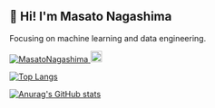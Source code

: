 ## 👋 Hi! I'm Masato Nagashima
Focusing on machine learning and data engineering.

<p align="left"> 
  <a href="https://github.com/MasatoNagashima/MasatoNagashima/">
    <img src="https://komarev.com/ghpvc/?username=MasatoNagashima" alt="MasatoNagashima" />
  </a>
  <!-- <a href="http://twitter.com/MasatoN_ja">
    <img height="20" src="https://img.shields.io/twitter/follow/MasatoN_ja?label=Twitter&logo=twitter&style=flat" />
  </a> -->
  <a href="https://github.com/MasatoNagashima">
    <img height="20" src="https://img.shields.io/github/followers/MasatoNagashima?label=follow&logo=github&style=flat" />
  </a>
</p>

[![Top Langs](https://github-readme-stats-sigma-five.vercel.app/api/top-langs/?username=MasatoNagashima&hide=jupyter%20notebook,html)](https://github.com/anuraghazra/github-readme-stats)

[![Anurag's GitHub stats](https://github-readme-stats-sigma-five.vercel.app/api?username=MasatoNagashima&line_height=40&count_private=true&show_icons=true&theme=tokyonight&include_all_commits=true)](https://github.com/anuraghazra/github-readme-stats)
